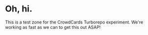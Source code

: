 # Oh, hi.

This is a test zone for the CrowdCards Turborepo experiment. We're working as fast as we can to get this out ASAP!